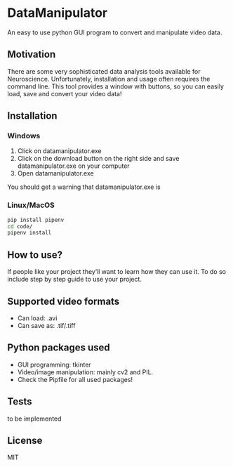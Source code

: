 # DataManipulator
An easy to use python GUI program to convert and manipulate video data. 

## Motivation
There are some very sophisticated data analysis tools available for Neuroscience. Unfortunately, installation and usage often requires the command line. This tool provides a window with buttons, so you can easily load, save and convert your video data! 

## Installation
### Windows
1. Click on datamanipulator.exe
2. Click on the download button on the right side and save datamanipulator.exe on your computer
3. Open datamanipulator.exe

You should get a warning that datamanipulator.exe is 
### Linux/MacOS
```sh
pip install pipenv
cd code/
pipenv install
```
## How to use?
If people like your project they’ll want to learn how they can use it. To do so include step by step guide to use your project.


## Supported video formats
- Can load: .avi
- Can save as: .tif/.tiff

## Python packages used
- GUI programming: tkinter
- Video/image manipulation: mainly cv2 and PIL. 
- Check the Pipfile for all used packages! 

## Tests
to be implemented

## License
MIT

